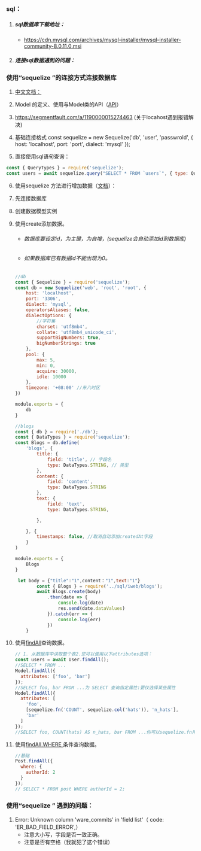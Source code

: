 ### sql：

1. ##### sql数据库下载地址：

   - https://cdn.mysql.com/archives/mysql-installer/mysql-installer-community-8.0.11.0.msi

2. ##### 连接sql数据遇到的问题：

### 使用“sequelize ”的连接方式连接数据库

1. [中文文档： ](https://github.com/demopark/sequelize-docs-Zh-CN)  

2. Model 的定义、使用与Model类的API（[API](https://itbilu.com/nodejs/npm/V1PExztfb.html#api-upsert)）

3. https://segmentfault.com/a/1190000015274463 (关于locahost遇到报错解决)

4. 基础连接格式 const sequelize = new Sequelize('db', 'user', 'passwrold', {
    host: 'localhost',
    port: 'port',
    dialect: 'mysql'
    });

5. 直接使用sql语句查询：

  ``` js
  const { QueryTypes } = require('sequelize');
  const users = await sequelize.query("SELECT * FROM `users`", { type: QueryTypes.SELECT });
  ```

6. 使用sequelize 方法进行增加数据（[文档](https://sequelize.org/master/manual/model-instances.html)）：

  1. 先连接数据库

  2. 创建数据模型实例

  3. 使用create添加数据。

     * ###### 数据库要设定id，为主键，为自增，(sequelize会自动添加id到数据库)

     * ###### 如果数据库已有数据id不能出现为0。

     ``` js
     //db
     const { Sequelize } = require('sequelize');
     const db = new Sequelize('web', 'root', 'root', {
         host: 'localhost',
         port: '3306',
         dialect: 'mysql',
         operatorsAliases: false,
         dialectOptions: {
             //字符集
             charset: 'utf8mb4',
             collate: 'utf8mb4_unicode_ci',
             supportBigNumbers: true,
             bigNumberStrings: true
         },
         pool: {
             max: 5,
             min: 0,
             acquire: 30000,
             idle: 10000
         },
         timezone: '+08:00' //东八时区
     })
     
     module.exports = {
         db
     }
     ```

     ``` js
     //blogs
     const { db } = require('./db');
     const { DataTypes } = require('sequelize');
     const Blogs = db.define(
         'blogs', {
             title: {
                 field: 'title', // 字段名
                 type: DataTypes.STRING, // 类型
             },
             content: {
                 field: 'content',
                 type: DataTypes.STRING
             },
             text: {
                 field: 'text',
                 type: DataTypes.STRING,
     
             },
     
         }, {
             timestamps: false, //取消自动添加createdAt字段
         }
     )
     
     module.exports = {
         Blogs
     }
     ```

     ``` js
      let body = {"title":"1",content："1",text:"1"}
             const { Blogs } = require('../sql/iweb/blogs');
             await Blogs.create(body)
                 .then(date => {
                     console.log(date)
                     res.send(date.dataValues)
                 }).catch(err => {
                     console.log(err)
                 })
         }
     ```

10. 使用[findAll](https://sequelize.org/v6/manual/model-querying-basics.html#simple-select-queries)查询数据。

    ``` js
    // 1. 从数据库中读取整个表2.您可以使用以下attributes选项：
    const users = await User.findAll();
    //SELECT * FROM ...
    Model.findAll({
      attributes: ['foo', 'bar']
    });
    //SELECT foo, bar FROM ...为 SELECT 查询指定属性:要仅选择某些属性
    Model.findAll({
      attributes: [
        'foo',
        [sequelize.fn('COUNT', sequelize.col('hats')), 'n_hats'],
        'bar'
      ]
    });
    //SELECT foo, COUNT(hats) AS n_hats, bar FROM ...你可以sequelize.fn用来做聚合：
    
    ```

11. 使用[findAll.WHERE ](https://sequelize.org/v6/manual/model-querying-basics.html#simple-select-queries)  条件查询数据。

    ``` js
    //基础
    Post.findAll({
      where: {
        authorId: 2
      }
    });
    // SELECT * FROM post WHERE authorId = 2;
    ```

    

### 使用“sequelize ” 遇到的问题：

1. Error: Unknown column 'ware_commits' in 'field list'（ code: 'ER_BAD_FIELD_ERROR',）
   - 注意大小写，字段是否一致正确。
   - 注意是否有空格（我就犯了这个错误）

